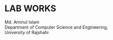 # LAB WORKS

<p>
 Md. Aminul Islam <br>
 Department of Computer Science and Engineering,<br>
 University of Rajshahi
 
</p>

